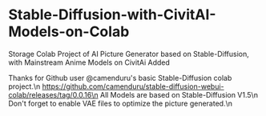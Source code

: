 # Stable-Diffusion-with-CivitAI-Models-on-Colab
Storage Colab Project of AI Picture Generator based on Stable-Diffusion, with Mainstream Anime Models on CivitAi Added

Thanks for Github user @camenduru's basic Stable-Diffusion colab project.\n
https://github.com/camenduru/stable-diffusion-webui-colab/releases/tag/0.0.16\n
All Models are based on Stable-Diffusion V1.5\n
Don't forget to enable VAE files to optimize the picture generated.\n
